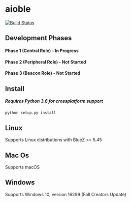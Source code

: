 # aioble
[![Build Status](https://travis-ci.org/detectlabs/aioble.svg?branch=master)](https://travis-ci.org/detectlabs/aioble)

## Development Phases
#### Phase 1 (Central Role) - In Progress
#### Phase 2 (Peripheral Role) - Not Started 
#### Phase 3 (Beacon Role) - Not Started

## Install
##### Requires Python 3.6 for crossplatform support
```
python setup.py install
```

## Linux  
Supports Linux distributions with BlueZ >= 5.45
## Mac Os  
Supports macOS
## Windows  
Supports Windows 10, version 16299 (Fall Creators Update)
